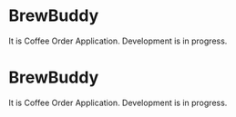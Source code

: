 # BrewBuddy
It is Coffee Order Application. Development is in progress. 

# BrewBuddy
It is Coffee Order Application. Development is in progress. 
